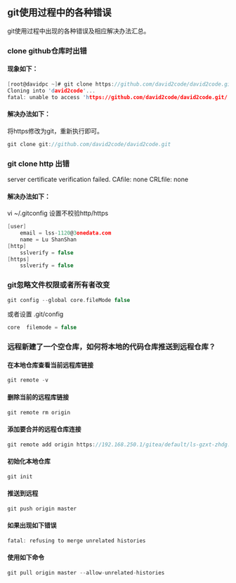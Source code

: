 ## git使用过程中的各种错误

git使用过程中出现的各种错误及相应解决办法汇总。


### clone github仓库时出错

#### 现象如下：
```c
[root@davidpc ~]# git clone https://github.com/david2code/david2code.git
Cloning into 'david2code'...
fatal: unable to access 'https://github.com/david2code/david2code.git/': Encountered end of file
```
#### 解决办法如下：

将https修改为git，重新执行即可。
```c
git clone git://github.com/david2code/david2code.git
```

### git clone http 出错
server certificate verification failed. CAfile: none CRLfile: none
#### 解决办法如下：
vi ~/.gitconfig
设置不校验http/https
```c
[user]
    email = lss-1120@3onedata.com
    name = Lu ShanShan
[http]
    sslverify = false
[https]
    sslverify = false
```

### git忽略文件权限或者所有者改变
```c
git config --global core.fileMode false
```
或者设置 .git/config
```c
core  filemode = false
```

### 远程新建了一个空仓库，如何将本地的代码仓库推送到远程仓库？
#### 在本地仓库查看当前远程库链接
```c
git remote -v
```
#### 删除当前的远程库链接
```c
git remote rm origin
```
#### 添加要合并的远程仓库连接
```c
git remote add origin https://192.168.250.1/gitea/default/ls-gzxt-zhdg.git/
```
#### 初始化本地仓库
```c
git init
```
#### 推送到远程
```c
git push origin master
```
#### 如果出现如下错误
```c
fatal: refusing to merge unrelated histories
```
#### 使用如下命令
```c
git pull origin master --allow-unrelated-histories
```


